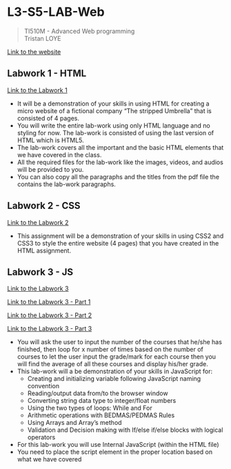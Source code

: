 # L3-S5-LAB-Web
> TI510M - Advanced Web programming<br>
> Tristan LOYE

[Link to the website](https://trisl01.github.io/L3-S5-LAB-Web/)

## Labwork 1 - HTML
[Link to the Labwork 1](https://trisl01.github.io/L3-S5-LAB-Web/Labwork-1)

- It will be a demonstration of your skills in using HTML for creating a micro website of a fictional company “The stripped Umbrella” that is consisted of 4 pages.
- You will write the entire lab-work using only HTML language and no styling for now. The lab-work is consisted of using the last version of HTML which is HTML5.
- The lab-work covers all the important and the basic HTML elements that we have covered in the class.
- All the required files for the lab-work like the images, videos, and audios will be provided to you.
- You can also copy all the paragraphs and the titles from the pdf file the contains the lab-work paragraphs.

## Labwork 2 - CSS
[Link to the Labwork 2](https://trisl01.github.io/L3-S5-LAB-Web/Labwork-2)

- This assignment will be a demonstration of your skills in using CSS2 and CSS3 to style the entire website (4 pages) that you have created in the HTML assignment.

## Labwork 3 - JS
[Link to the Labwork 3](https://trisl01.github.io/L3-S5-LAB-Web/Labwork-3)

[Link to the Labwork 3 - Part 1](https://trisl01.github.io/L3-S5-LAB-Web/Labwork-3/part-1.html)

[Link to the Labwork 3 - Part 2](https://trisl01.github.io/L3-S5-LAB-Web/Labwork-3/part-2.html)

[Link to the Labwork 3 - Part 3](https://trisl01.github.io/L3-S5-LAB-Web/Labwork-3/part-3.html)

- You will ask the user to input the number of the courses that he/she has finished, then loop for x number of times based on the number of courses to let the user input the grade/mark for each course then you will find the average of all these courses and display his/her grade.
- This lab-work will a be demonstration of your skills in JavaScript for:
  - Creating and initializing variable following JavaScript naming convention
  - Reading/output data from/to the browser window
  - Converting string data type to integer/float numbers
  - Using the two types of loops: While and For
  - Arithmetic operations with BEDMAS/PEDMAS Rules
  - Using Arrays and Array’s method
  - Validation and Decision making with If/else if/else blocks with logical operators
- For this lab-work you will use Internal JavaScript (within the HTML file)
- You need to place the script element in the proper location based on what we have covered
